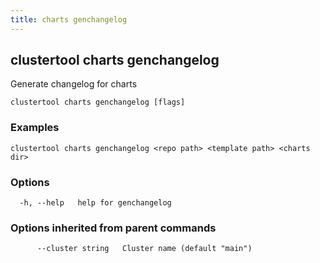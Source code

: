 ```yaml
---
title: charts genchangelog
---
```

## clustertool charts genchangelog

Generate changelog for charts

```
clustertool charts genchangelog [flags]
```

### Examples

```
clustertool charts genchangelog <repo path> <template path> <charts dir>
```

### Options

```
  -h, --help   help for genchangelog
```

### Options inherited from parent commands

```
      --cluster string   Cluster name (default "main")
```
